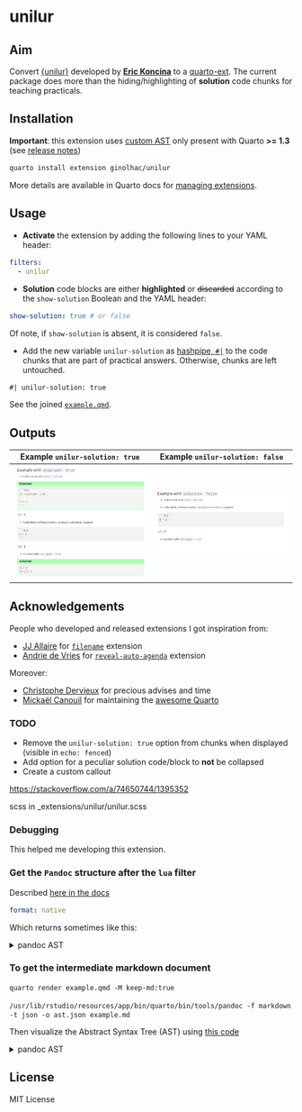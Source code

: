 unilur
================


## Aim

Convert [{unilur}](https://github.com/koncina/unilur) developed by
[**Eric Koncina**](https://github.com/koncina) to a
[quarto-ext](https://github.com/quarto-ext). The current package does
more than the hiding/highlighting of **solution** code chunks for
teaching practicals.



## Installation

**Important**: this extension uses [custom AST](https://quarto.org/docs/prerelease/1.3/custom-ast-nodes/callout.html) only present with Quarto **>= 1.3** (see [release notes](https://quarto.org/docs/prerelease/1.3/))


``` bash
quarto install extension ginolhac/unilur
```

More details are available in Quarto docs for [managing
extensions](https://quarto.org/docs/extensions/#managing-extensions).

## Usage

- **Activate** the extension by adding the following lines to your YAML
  header:

``` yaml
filters:
  - unilur
```

- **Solution** code blocks are either **highlighted** or ~~discarded~~
  according to the `show-solution` Boolean and the YAML header:

``` yaml
show-solution: true # or false
```

Of note, if `show-solution` is absent, it is considered `false`.

- Add the new variable `unilur-solution` as [hashpipe,
  `#|`](https://quarto.org/docs/reference/cells/cells-knitr.html) to the
  code chunks that are part of practical answers. Otherwise, chunks are
  left untouched.

<!-- -->

    #| unilur-solution: true

See the joined
[`example.qmd`](https://github.com/ginolhac/unilur/blob/main/example.qmd).

## Outputs

| Example `unilur-solution: true`                    | Example `unilur-solution: false`                       |
|---------------------------------------------|-------------------------------------------------|
| ![unilur-solution](img/unilur_solution.png) | ![unilur-nosolution](img/unilur_nosolution.png) |

## Acknowledgements

People who developed and released extensions I got inspiration from:

- [JJ Allaire](https://github.com/jjallaire) for
  [`filename`](https://github.com/quarto-ext/code-filename) extension
- [Andrie de Vries](https://github.com/andrie) for
  [`reveal-auto-agenda`](https://github.com/andrie/reveal-auto-agenda)
  extension

Moreover:

- [Christophe Dervieux](https://github.com/cderv) for precious advises and time
- [Mickaël Canouil](https://github.com/mcanouil/) for maintaining the
  [awesome Quarto](https://github.com/mcanouil/awesome-quarto)


### TODO

- Remove the `unilur-solution: true` option from chunks when displayed (visible in `echo: fenced`)
- Add option for a peculiar solution code/block to **not** be collapsed
- Create a custom callout

https://stackoverflow.com/a/74650744/1395352

scss in _extensions/unilur/unilur.scss

### Debugging

This helped me developing this extension.

### Get the `Pandoc` structure after the `lua` filter

Described [here in the docs](https://quarto.org/docs/extensions/lua.html#native-format)

``` yaml
format: native
```

Which returns sometimes like this:

<details>
<summary>
pandoc AST
</summary>

``` 
Pandoc
  Meta
    { unMeta =
        fromList
          [ ( "biblio-config" , MetaBool True )
          , ( "labels"
            , MetaMap
                (fromList
                   [ ( "abstract" , MetaInlines [ Str "Abstract" ] )
                   , ( "affiliations"
                     , MetaInlines [ Str "Affiliations" ]
                     )
                   , ( "authors" , MetaInlines [ Str "Authors" ] )
                   , ( "description"
                     , MetaInlines [ Str "Description" ]
                     )
                   , ( "doi" , MetaInlines [ Str "Doi" ] )
                   , ( "modified" , MetaInlines [ Str "Modified" ] )
                   , ( "published" , MetaInlines [ Str "Published" ] )
                   ])
            )
          , ( "solution" , MetaBool True )
          , ( "title"
            , MetaInlines [ Str "Unilur" , Space , Str "Example" ]
            )
          ]
    }
  [ Header 2 ( "usage" , [] , [] ) [ Str "Usage" ]
  , BulletList
      [ [ Plain
            [ Strong [ Str "Activate" ]
            , Space
            , Str "the"
            , Space
            , Str "extension"
            , Space
            , Str "by"
            , Space
            , Str "adding"
            , Space
            , Str "the"
            , Space
            , Str "following"
            , Space
            , Str "lines"
            , Space
            , Str "to"
            , Space
            , Str "your"
            , Space
            , Str "YAML"
            , Space
            , Str "header:"
            ]
        ]
      ]
  , CodeBlock
      ( "" , [ "yaml" ] , [] ) "filters:\n  - unilur\n"
  , BulletList
      [ [ Plain
            [ Strong [ Str "Solution" ]
            , Space
            , Str "code"
            , Space
            , Str "blocks"
            , Space
            , Str "are"
            , Space
[...]
  , BulletList
      [ [ Plain
            [ Str "Solution"
            , Space
            , Str "with"
            , Space
            , Code ( "" , [] , [] ) "collapse: true"
            ]
        ]
      ]
  , Div
      ( "" , [ "cell" ] , [ ( "solution" , "true" ) ] )
      [ CodeBlock
          ( "" , [ "r" , "cell-code" ] , [] ) "1 + 2\n## [1] 3"
      ]
  ]
```

</details>

### To get the intermediate markdown document

    quarto render example.qmd -M keep-md:true

    /usr/lib/rstudio/resources/app/bin/quarto/bin/tools/pandoc -f markdown -t json -o ast.json example.md

Then visualize the Abstract Syntax Tree (AST) using [this
code](https://bookdown.org/yihui/rmarkdown-cookbook/lua-filters.html)

<details>
<summary>
pandoc AST
</summary>

``` r
xfun:::tree(
  jsonlite::fromJSON('ast.json', simplifyVector = FALSE)
)
```

``` markdown
List of 3
 |-pandoc-api-version:List of 3
 |  |-: int 1
 |  |-: int 22
 |  |-: int 2
 |-meta              :List of 5
 |  |-execute:List of 2
 |  |  |-t: chr "MetaMap"
 |  |  |-c:List of 1
 |  |     |-keep-md:List of 2
 |  |        |-t: chr "MetaBool"
 |  |        |-c: logi TRUE
 |  |-filters:List of 2
 |  |  |-t: chr "MetaList"
 |  |  |-c:List of 1
 |  |     |-:List of 2
 |  |        |-t: chr "MetaInlines"
 |  |        |-c:List of 1
 |  |           |-:List of 2
 |  |              |-t: chr "Str"
 |  |              |-c: chr "unilur"
 |  |-format :List of 2
 |  |  |-t: chr "MetaMap"
 |  |  |-c:List of 1
 |  |     |-html:List of 2
 |  |        |-t: chr "MetaMap"
 |  |        |-c:List of 1
 |  |           |-theme:List of 2
 |  |              |-t: chr "MetaInlines"
 |  |              |-c:List of 1
 |  |                 |-:List of 2
 |  |                    |-t: chr "Str"
 |  |                    |-c: chr "cosmo"
 |  |-title  :List of 2
 |  |  |-t: chr "MetaInlines"
 |  |  |-c:List of 3
 |  |     |-:List of 2
 |  |     |  |-t: chr "Str"
 |  |     |  |-c: chr "Unilur"
 |  |     |-:List of 1
 |  |     |  |-t: chr "Space"
 |  |     |-:List of 2
 |  |        |-t: chr "Str"
 |  |        |-c: chr "Example"
 |  |-unilur :List of 2
 |     |-t: chr "MetaMap"
 |     |-c:List of 1
 |        |-solution:List of 2
 |           |-t: chr "MetaInlines"
 |           |-c:List of 1
 |              |-:List of 2
 |                 |-t: chr "Str"
 |                 |-c: chr "true"
 |-blocks            :List of 5
    |-:List of 2
    |  |-t: chr "Div"
    |  |-c:List of 2
    |     |-:List of 3
    |     |  |-: chr ""
    |     |  |-:List of 1
    |     |  |  |-: chr "cell"
    |     |  |-:List of 1
    |     |     |-:List of 2
    |     |        |-: chr "solution"
    |     |        |-: chr "true"
    |     |-:List of 2
    |        |-:List of 2
    |        |  |-t: chr "CodeBlock"
    |        |  |-c:List of 2
    |        |     |-:List of 3
    |        |     |  |-: chr ""
    |        |     |  |-:List of 1
    |        |     |  |  |-: chr "cell-code"
    |        |     |  |-: list()
    |        |     |-: chr "```{r}\n#| solution: true\n\n1 + 1\n```"
    |        |-:List of 2
    |           |-t: chr "Div"
    |           |-c:List of 2
    |              |-:List of 3
    |              |  |-: chr ""
    |              |  |-:List of 2
    |              |  |  |-: chr "cell-output"
    |              |  |  |-: chr "cell-output-stdout"
    |              |  |-: list()
    |              |-:List of 1
    |                 |-:List of 2
    |                    |-t: chr "CodeBlock"
    |                    |-c:List of 2
    |                       |-:List of 3
    |                       |  |-: chr ""
    |                       |  |-: list()
    |                       |  |-: list()
    |                       |-: chr "[1] 2"
    |-:List of 2
    |  |-t: chr "Para"
    |  |-c:List of 1
    |     |-:List of 2
    |        |-t: chr "Str"
    |        |-c: chr "Classic"
    |-:List of 2
    |  |-t: chr "Div"
    |  |-c:List of 2
    |     |-:List of 3
    |     |  |-: chr ""
    |     |  |-:List of 1
    |     |  |  |-: chr "cell"
    |     |  |-: list()
    |     |-:List of 2
    |        |-:List of 2
    |        |  |-t: chr "CodeBlock"
    |        |  |-c:List of 2
    |        |     |-:List of 3
    |        |     |  |-: chr ""
    |        |     |  |-:List of 1
    |        |     |  |  |-: chr "cell-code"
    |        |     |  |-: list()
    |        |     |-: chr "```{r}\n1 + 1\n```"
    |        |-:List of 2
    |           |-t: chr "Div"
    |           |-c:List of 2
    |              |-:List of 3
    |              |  |-: chr ""
    |              |  |-:List of 2
    |              |  |  |-: chr "cell-output"
    |              |  |  |-: chr "cell-output-stdout"
    |              |  |-: list()
    |              |-:List of 1
    |                 |-:List of 2
    |                    |-t: chr "CodeBlock"
    |                    |-c:List of 2
    |                       |-:List of 3
    |                       |  |-: chr ""
    |                       |  |-: list()
    |                       |  |-: list()
    |                       |-: chr "[1] 2"
    |-:List of 2
    |  |-t: chr "Para"
    |  |-c:List of 1
    |     |-:List of 2
    |        |-t: chr "Str"
    |        |-c: chr "Solution"
    |-:List of 2
       |-t: chr "Div"
       |-c:List of 2
          |-:List of 3
          |  |-: chr ""
          |  |-:List of 1
          |  |  |-: chr "cell"
          |  |-:List of 1
          |     |-:List of 2
          |        |-: chr "solution"
          |        |-: chr "true"
          |-:List of 2
             |-:List of 2
             |  |-t: chr "CodeBlock"
             |  |-c:List of 2
             |     |-:List of 3
             |     |  |-: chr ""
             |     |  |-:List of 2
             |     |  |  |-: chr "r"
             |     |  |  |-: chr "cell-code"
             |     |  |-: list()
             |     |-: chr "1 + 2"
             |-:List of 2
                |-t: chr "Div"
                |-c:List of 2
                   |-:List of 3
                   |  |-: chr ""
                   |  |-:List of 2
                   |  |  |-: chr "cell-output"
                   |  |  |-: chr "cell-output-stdout"
                   |  |-: list()
                   |-:List of 1
                      |-:List of 2
                         |-t: chr "CodeBlock"
                         |-c:List of 2
                            |-:List of 3
                            |  |-: chr ""
                            |  |-: list()
                            |  |-: list()
                            |-: chr "[1] 3"
```

</details>

## License

MIT License
